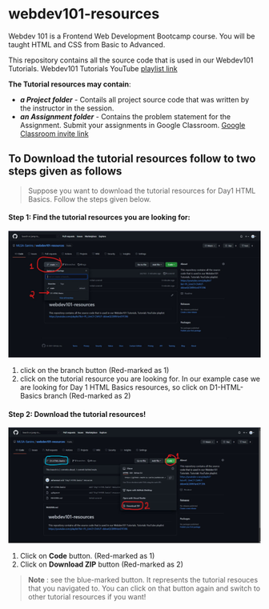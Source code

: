 # webdev101-resources

Webdev 101 is a Frontend Web Development Bootcamp course. You will be taught HTML and CSS from Basic to Advanced.

This repository contains all the source code that is used in our Webdev101 Tutorials. Webdev101 Tutorials YouTube [playlist link](https://youtube.com/playlist?list=PL_LImCf-ChHUT-ddowQC0XftHznEYF396)

**The Tutorial resources may contain**:
- ***a Project folder*** - Contails all project source code that was written by the instructor in the session.
- ***an Assignment folder*** - Contains the problem statement for the Assignment. Submit your assignments in Google Classroom. [Google Classroom invite link](https://classroom.google.com/c/NDA1OTI1NDUzNzMz?cjc=cxibbjv)

## To Download the tutorial resources follow to two steps given as follows

> Suppose you want to download the tutorial resources for Day1 HTML Basics. Follow the steps given below.

#### Step 1: Find the tutorial resources you are looking for:

![Find the tutorial resources you are looking for](./.ignore/step1.jpg)

  1. click on the branch button (Red-marked as 1)
  2. click on the tutorial resource you are looking for. In our example case we are looking for Day 1 HTML Basics resources, so click on D1-HTML-Basics branch (Red-marked as 2)

#### Step 2: Download the tutorial resources!

![Download tutorial resources!](./.ignore/step2.jpg)
  1. Click on **Code** button. (Red-marked as 1)
  2. Click on **Download ZIP** button (Red-marked as 2)

> **Note** : see the blue-marked button. It represents the tutorial resouces that you navigated to. You can click on that button again and switch to other tutorial resources if you want!
